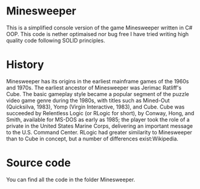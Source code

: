 # Minesweeper
This is a simplified console version of the game Minesweeper written in C# OOP. This code is nether optimaised nor bug free I have tried writing high quality code following SOLID principles.

# History

Minesweeper has its origins in the earliest mainframe games of the 1960s and 1970s. The earliest ancestor of Minesweeper was Jerimac Ratliff's Cube. The basic gameplay style became a popular segment of the puzzle video game genre during the 1980s, with titles such as Mined-Out (Quicksilva, 1983), Yomp (Virgin Interactive, 1983), and Cube. Cube was succeeded by Relentless Logic (or RLogic for short), by Conway, Hong, and Smith, available for MS-DOS as early as 1985; the player took the role of a private in the United States Marine Corps, delivering an important message to the U.S. Command Center. RLogic had greater similarity to Minesweeper than to Cube in concept, but a number of differences exist:Wikipedia.

# Source code

You can find all the code in the folder Minesweeper.
